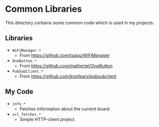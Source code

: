# Common Libraries

This directory contains some common code which is used in my projects:

## Libraries

* `WiFiManager.*`
   * From https://github.com/tzapu/WiFiManager
* `OneButton.*`
   * From https://github.com/mathertel/OneButton
* `PubSubClient.*`
   * From https://github.com/knolleary/pubsubclient

## My Code

* `info.*`
    * Fetches information about the current board.
* `url_fetcher.*`
    * Simple HTTP-client project.
